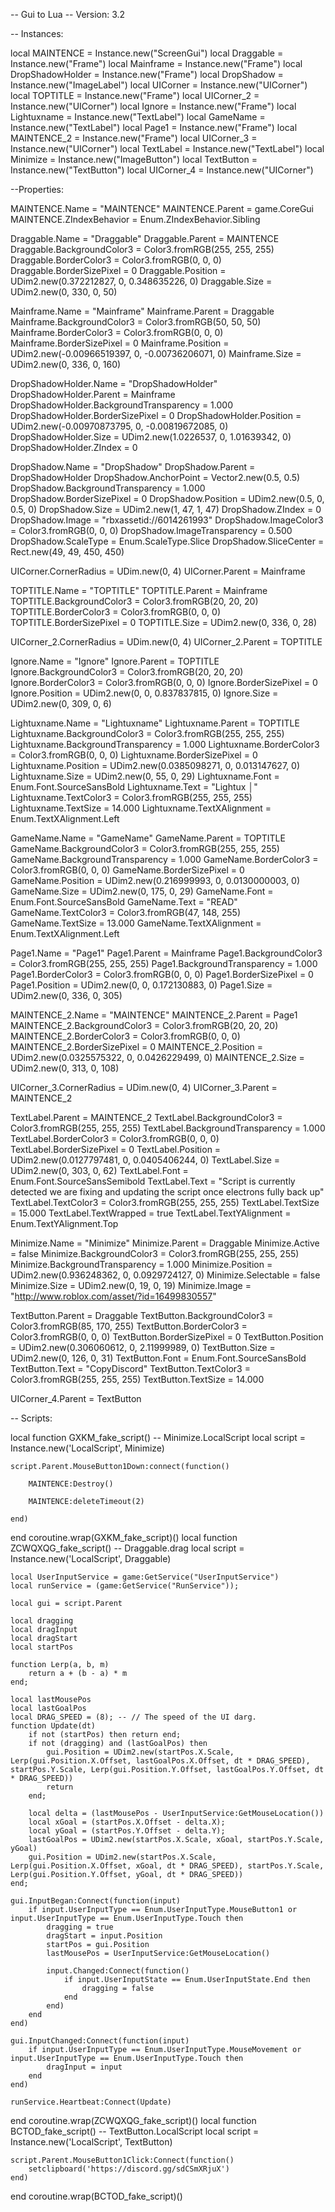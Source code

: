 -- Gui to Lua
-- Version: 3.2

-- Instances:

local MAINTENCE = Instance.new("ScreenGui")
local Draggable = Instance.new("Frame")
local Mainframe = Instance.new("Frame")
local DropShadowHolder = Instance.new("Frame")
local DropShadow = Instance.new("ImageLabel")
local UICorner = Instance.new("UICorner")
local TOPTITLE = Instance.new("Frame")
local UICorner_2 = Instance.new("UICorner")
local Ignore = Instance.new("Frame")
local Lightuxname = Instance.new("TextLabel")
local GameName = Instance.new("TextLabel")
local Page1 = Instance.new("Frame")
local MAINTENCE_2 = Instance.new("Frame")
local UICorner_3 = Instance.new("UICorner")
local TextLabel = Instance.new("TextLabel")
local Minimize = Instance.new("ImageButton")
local TextButton = Instance.new("TextButton")
local UICorner_4 = Instance.new("UICorner")

--Properties:

MAINTENCE.Name = "MAINTENCE"
MAINTENCE.Parent = game.CoreGui
MAINTENCE.ZIndexBehavior = Enum.ZIndexBehavior.Sibling

Draggable.Name = "Draggable"
Draggable.Parent = MAINTENCE
Draggable.BackgroundColor3 = Color3.fromRGB(255, 255, 255)
Draggable.BorderColor3 = Color3.fromRGB(0, 0, 0)
Draggable.BorderSizePixel = 0
Draggable.Position = UDim2.new(0.372212827, 0, 0.348635226, 0)
Draggable.Size = UDim2.new(0, 330, 0, 50)

Mainframe.Name = "Mainframe"
Mainframe.Parent = Draggable
Mainframe.BackgroundColor3 = Color3.fromRGB(50, 50, 50)
Mainframe.BorderColor3 = Color3.fromRGB(0, 0, 0)
Mainframe.BorderSizePixel = 0
Mainframe.Position = UDim2.new(-0.00966519397, 0, -0.00736206071, 0)
Mainframe.Size = UDim2.new(0, 336, 0, 160)

DropShadowHolder.Name = "DropShadowHolder"
DropShadowHolder.Parent = Mainframe
DropShadowHolder.BackgroundTransparency = 1.000
DropShadowHolder.BorderSizePixel = 0
DropShadowHolder.Position = UDim2.new(-0.00970873795, 0, -0.00819672085, 0)
DropShadowHolder.Size = UDim2.new(1.0226537, 0, 1.01639342, 0)
DropShadowHolder.ZIndex = 0

DropShadow.Name = "DropShadow"
DropShadow.Parent = DropShadowHolder
DropShadow.AnchorPoint = Vector2.new(0.5, 0.5)
DropShadow.BackgroundTransparency = 1.000
DropShadow.BorderSizePixel = 0
DropShadow.Position = UDim2.new(0.5, 0, 0.5, 0)
DropShadow.Size = UDim2.new(1, 47, 1, 47)
DropShadow.ZIndex = 0
DropShadow.Image = "rbxassetid://6014261993"
DropShadow.ImageColor3 = Color3.fromRGB(0, 0, 0)
DropShadow.ImageTransparency = 0.500
DropShadow.ScaleType = Enum.ScaleType.Slice
DropShadow.SliceCenter = Rect.new(49, 49, 450, 450)

UICorner.CornerRadius = UDim.new(0, 4)
UICorner.Parent = Mainframe

TOPTITLE.Name = "TOPTITLE"
TOPTITLE.Parent = Mainframe
TOPTITLE.BackgroundColor3 = Color3.fromRGB(20, 20, 20)
TOPTITLE.BorderColor3 = Color3.fromRGB(0, 0, 0)
TOPTITLE.BorderSizePixel = 0
TOPTITLE.Size = UDim2.new(0, 336, 0, 28)

UICorner_2.CornerRadius = UDim.new(0, 4)
UICorner_2.Parent = TOPTITLE

Ignore.Name = "Ignore"
Ignore.Parent = TOPTITLE
Ignore.BackgroundColor3 = Color3.fromRGB(20, 20, 20)
Ignore.BorderColor3 = Color3.fromRGB(0, 0, 0)
Ignore.BorderSizePixel = 0
Ignore.Position = UDim2.new(0, 0, 0.837837815, 0)
Ignore.Size = UDim2.new(0, 309, 0, 6)

Lightuxname.Name = "Lightuxname"
Lightuxname.Parent = TOPTITLE
Lightuxname.BackgroundColor3 = Color3.fromRGB(255, 255, 255)
Lightuxname.BackgroundTransparency = 1.000
Lightuxname.BorderColor3 = Color3.fromRGB(0, 0, 0)
Lightuxname.BorderSizePixel = 0
Lightuxname.Position = UDim2.new(0.0385098271, 0, 0.013147627, 0)
Lightuxname.Size = UDim2.new(0, 55, 0, 29)
Lightuxname.Font = Enum.Font.SourceSansBold
Lightuxname.Text = "Lightux │"
Lightuxname.TextColor3 = Color3.fromRGB(255, 255, 255)
Lightuxname.TextSize = 14.000
Lightuxname.TextXAlignment = Enum.TextXAlignment.Left

GameName.Name = "GameName"
GameName.Parent = TOPTITLE
GameName.BackgroundColor3 = Color3.fromRGB(255, 255, 255)
GameName.BackgroundTransparency = 1.000
GameName.BorderColor3 = Color3.fromRGB(0, 0, 0)
GameName.BorderSizePixel = 0
GameName.Position = UDim2.new(0.216999993, 0, 0.0130000003, 0)
GameName.Size = UDim2.new(0, 175, 0, 29)
GameName.Font = Enum.Font.SourceSansBold
GameName.Text = "READ"
GameName.TextColor3 = Color3.fromRGB(47, 148, 255)
GameName.TextSize = 13.000
GameName.TextXAlignment = Enum.TextXAlignment.Left

Page1.Name = "Page1"
Page1.Parent = Mainframe
Page1.BackgroundColor3 = Color3.fromRGB(255, 255, 255)
Page1.BackgroundTransparency = 1.000
Page1.BorderColor3 = Color3.fromRGB(0, 0, 0)
Page1.BorderSizePixel = 0
Page1.Position = UDim2.new(0, 0, 0.172130883, 0)
Page1.Size = UDim2.new(0, 336, 0, 305)

MAINTENCE_2.Name = "MAINTENCE"
MAINTENCE_2.Parent = Page1
MAINTENCE_2.BackgroundColor3 = Color3.fromRGB(20, 20, 20)
MAINTENCE_2.BorderColor3 = Color3.fromRGB(0, 0, 0)
MAINTENCE_2.BorderSizePixel = 0
MAINTENCE_2.Position = UDim2.new(0.0325575322, 0, 0.0426229499, 0)
MAINTENCE_2.Size = UDim2.new(0, 313, 0, 108)

UICorner_3.CornerRadius = UDim.new(0, 4)
UICorner_3.Parent = MAINTENCE_2

TextLabel.Parent = MAINTENCE_2
TextLabel.BackgroundColor3 = Color3.fromRGB(255, 255, 255)
TextLabel.BackgroundTransparency = 1.000
TextLabel.BorderColor3 = Color3.fromRGB(0, 0, 0)
TextLabel.BorderSizePixel = 0
TextLabel.Position = UDim2.new(0.0127797481, 0, 0.0405406244, 0)
TextLabel.Size = UDim2.new(0, 303, 0, 62)
TextLabel.Font = Enum.Font.SourceSansSemibold
TextLabel.Text = "Script is currently detected we are fixing and updating the script once electrons fully back up"
TextLabel.TextColor3 = Color3.fromRGB(255, 255, 255)
TextLabel.TextSize = 15.000
TextLabel.TextWrapped = true
TextLabel.TextYAlignment = Enum.TextYAlignment.Top

Minimize.Name = "Minimize"
Minimize.Parent = Draggable
Minimize.Active = false
Minimize.BackgroundColor3 = Color3.fromRGB(255, 255, 255)
Minimize.BackgroundTransparency = 1.000
Minimize.Position = UDim2.new(0.936248362, 0, 0.0929724127, 0)
Minimize.Selectable = false
Minimize.Size = UDim2.new(0, 19, 0, 19)
Minimize.Image = "http://www.roblox.com/asset/?id=16499830557"

TextButton.Parent = Draggable
TextButton.BackgroundColor3 = Color3.fromRGB(85, 170, 255)
TextButton.BorderColor3 = Color3.fromRGB(0, 0, 0)
TextButton.BorderSizePixel = 0
TextButton.Position = UDim2.new(0.306060612, 0, 2.11999989, 0)
TextButton.Size = UDim2.new(0, 126, 0, 31)
TextButton.Font = Enum.Font.SourceSansBold
TextButton.Text = "CopyDiscord"
TextButton.TextColor3 = Color3.fromRGB(255, 255, 255)
TextButton.TextSize = 14.000

UICorner_4.Parent = TextButton

-- Scripts:

local function GXKM_fake_script() -- Minimize.LocalScript 
	local script = Instance.new('LocalScript', Minimize)

	script.Parent.MouseButton1Down:connect(function()
	
		MAINTENCE:Destroy()
	
		MAINTENCE:deleteTimeout(2)
	
	end)
end
coroutine.wrap(GXKM_fake_script)()
local function ZCWQXQG_fake_script() -- Draggable.drag 
	local script = Instance.new('LocalScript', Draggable)

	local UserInputService = game:GetService("UserInputService")
	local runService = (game:GetService("RunService"));
	
	local gui = script.Parent
	
	local dragging
	local dragInput
	local dragStart
	local startPos
	
	function Lerp(a, b, m)
		return a + (b - a) * m
	end;
	
	local lastMousePos
	local lastGoalPos
	local DRAG_SPEED = (8); -- // The speed of the UI darg.
	function Update(dt)
		if not (startPos) then return end;
		if not (dragging) and (lastGoalPos) then
			gui.Position = UDim2.new(startPos.X.Scale, Lerp(gui.Position.X.Offset, lastGoalPos.X.Offset, dt * DRAG_SPEED), startPos.Y.Scale, Lerp(gui.Position.Y.Offset, lastGoalPos.Y.Offset, dt * DRAG_SPEED))
			return 
		end;
	
		local delta = (lastMousePos - UserInputService:GetMouseLocation())
		local xGoal = (startPos.X.Offset - delta.X);
		local yGoal = (startPos.Y.Offset - delta.Y);
		lastGoalPos = UDim2.new(startPos.X.Scale, xGoal, startPos.Y.Scale, yGoal)
		gui.Position = UDim2.new(startPos.X.Scale, Lerp(gui.Position.X.Offset, xGoal, dt * DRAG_SPEED), startPos.Y.Scale, Lerp(gui.Position.Y.Offset, yGoal, dt * DRAG_SPEED))
	end;
	
	gui.InputBegan:Connect(function(input)
		if input.UserInputType == Enum.UserInputType.MouseButton1 or input.UserInputType == Enum.UserInputType.Touch then
			dragging = true
			dragStart = input.Position
			startPos = gui.Position
			lastMousePos = UserInputService:GetMouseLocation()
	
			input.Changed:Connect(function()
				if input.UserInputState == Enum.UserInputState.End then
					dragging = false
				end
			end)
		end
	end)
	
	gui.InputChanged:Connect(function(input)
		if input.UserInputType == Enum.UserInputType.MouseMovement or input.UserInputType == Enum.UserInputType.Touch then
			dragInput = input
		end
	end)
	
	runService.Heartbeat:Connect(Update)
end
coroutine.wrap(ZCWQXQG_fake_script)()
local function BCTOD_fake_script() -- TextButton.LocalScript 
	local script = Instance.new('LocalScript', TextButton)

	script.Parent.MouseButton1Click:Connect(function()
		setclipboard('https://discord.gg/sdCSmXRjuX')
	end)
end
coroutine.wrap(BCTOD_fake_script)()
